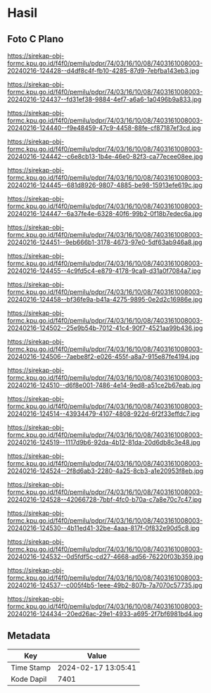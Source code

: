 # Hasil

## Foto C Plano

https://sirekap-obj-formc.kpu.go.id/f4f0/pemilu/pdpr/74/03/16/10/08/7403161008003-20240216-124428--d4df8c4f-fb10-4285-87d9-7ebfba143eb3.jpg

https://sirekap-obj-formc.kpu.go.id/f4f0/pemilu/pdpr/74/03/16/10/08/7403161008003-20240216-124437--fd31ef38-9884-4ef7-a6a6-1a0496b9a833.jpg

https://sirekap-obj-formc.kpu.go.id/f4f0/pemilu/pdpr/74/03/16/10/08/7403161008003-20240216-124440--f9e48459-47c9-4458-88fe-cf87187ef3cd.jpg

https://sirekap-obj-formc.kpu.go.id/f4f0/pemilu/pdpr/74/03/16/10/08/7403161008003-20240216-124442--c6e8cb13-1b4e-46e0-82f3-ca77ecee08ee.jpg

https://sirekap-obj-formc.kpu.go.id/f4f0/pemilu/pdpr/74/03/16/10/08/7403161008003-20240216-124445--681d8926-9807-4885-be98-15913efe619c.jpg

https://sirekap-obj-formc.kpu.go.id/f4f0/pemilu/pdpr/74/03/16/10/08/7403161008003-20240216-124447--6a37fe4e-6328-40f6-99b2-0f18b7edec6a.jpg

https://sirekap-obj-formc.kpu.go.id/f4f0/pemilu/pdpr/74/03/16/10/08/7403161008003-20240216-124451--9eb666b1-3178-4673-97e0-5df63ab946a8.jpg

https://sirekap-obj-formc.kpu.go.id/f4f0/pemilu/pdpr/74/03/16/10/08/7403161008003-20240216-124455--4c9fd5c4-e879-4178-9ca9-d31a0f7084a7.jpg

https://sirekap-obj-formc.kpu.go.id/f4f0/pemilu/pdpr/74/03/16/10/08/7403161008003-20240216-124458--bf36fe9a-b41a-4275-9895-0e2d2c16986e.jpg

https://sirekap-obj-formc.kpu.go.id/f4f0/pemilu/pdpr/74/03/16/10/08/7403161008003-20240216-124502--25e9b54b-7012-41c4-90f7-4521aa99b436.jpg

https://sirekap-obj-formc.kpu.go.id/f4f0/pemilu/pdpr/74/03/16/10/08/7403161008003-20240216-124506--7aebe8f2-e026-455f-a8a7-915e87fe4194.jpg

https://sirekap-obj-formc.kpu.go.id/f4f0/pemilu/pdpr/74/03/16/10/08/7403161008003-20240216-124510--d6f8e001-7486-4e14-9ed8-a51ce2b67eab.jpg

https://sirekap-obj-formc.kpu.go.id/f4f0/pemilu/pdpr/74/03/16/10/08/7403161008003-20240216-124514--43934479-4107-4808-922d-6f2f33effdc7.jpg

https://sirekap-obj-formc.kpu.go.id/f4f0/pemilu/pdpr/74/03/16/10/08/7403161008003-20240216-124519--1117d9b6-92da-4b12-81da-20d6db8c3e48.jpg

https://sirekap-obj-formc.kpu.go.id/f4f0/pemilu/pdpr/74/03/16/10/08/7403161008003-20240216-124524--2f8d6ab3-2280-4a25-8cb3-a1e20953f8eb.jpg

https://sirekap-obj-formc.kpu.go.id/f4f0/pemilu/pdpr/74/03/16/10/08/7403161008003-20240216-124528--42066728-7bbf-4fc0-b70a-c7a8e70c7c47.jpg

https://sirekap-obj-formc.kpu.go.id/f4f0/pemilu/pdpr/74/03/16/10/08/7403161008003-20240216-124530--4b11ed41-32be-4aaa-817f-0f832e90d5c8.jpg

https://sirekap-obj-formc.kpu.go.id/f4f0/pemilu/pdpr/74/03/16/10/08/7403161008003-20240216-124532--0d5fdf5c-cd27-4668-ad56-76220f03b359.jpg

https://sirekap-obj-formc.kpu.go.id/f4f0/pemilu/pdpr/74/03/16/10/08/7403161008003-20240216-124537--c005f4b5-1eee-49b2-807b-7a7070c57735.jpg

https://sirekap-obj-formc.kpu.go.id/f4f0/pemilu/pdpr/74/03/16/10/08/7403161008003-20240216-124434--20ed26ac-29e1-4933-a695-2f7bf6981bd4.jpg


## Metadata

| Key        | Value               |
| ---------- | ------------------- |
| Time Stamp | 2024-02-17 13:05:41 |
| Kode Dapil | 7401                |



